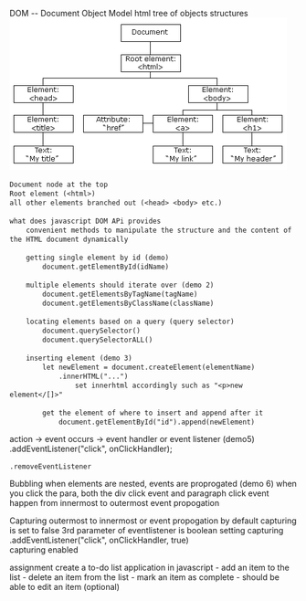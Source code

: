 DOM -- Document Object Model
    html tree of objects structures
    ![DOM tree](image.png)

    Document node at the top
    Root element (<html>)
    all other elements branched out (<head> <body> etc.)

    what does javascript DOM APi provides
        convenient methods to manipulate the structure and the content of the HTML document dynamically

        getting single element by id (demo)
            document.getElementById(idName)
    
        multiple elements should iterate over (demo 2)
            document.getElementsByTagName(tagName)
            document.getElementsByClassName(className)

        locating elements based on a query (query selector)
            document.querySelector()
            document.querySelectorALL()

        inserting element (demo 3)
            let newElement = document.createElement(elementName)
                .innerHTML("...")
                    set innerhtml accordingly such as "<p>new element</[]>"

            get the element of where to insert and append after it
                document.getElementById("id").append(newElement)

action -> event occurs -> event handler or event listener (demo5)   
    .addEventListener("click", onClickHandler);

    .removeEventListener


Bubbling
    when elements are nested, events are proprogated (demo 6)
    when you click the para, both the div click event and paragraph click event happen
    from innermost to outermost event propogation



Capturing
    outermost to innermost or event propogation
    by default capturing is set to false
    3rd parameter of eventlistener is boolean setting capturing
    .addEventListener("click", onClickHandler, true)    
        capturing enabled    



assignment
    create a to-do list application in javascript
        - add an item to the list
        - delete an item from the list
        - mark an item as complete
        - should be able to edit an item (optional)